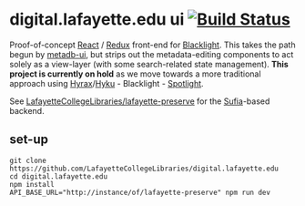 digital.lafayette.edu ui [![Build Status](https://travis-ci.org/LafayetteCollegeLibraries)](https://travis-ci.org/LafayetteCollegeLibraries/digital.lafayette.edu)
========================

Proof-of-concept [React][1] / [Redux][2] front-end for [Blacklight][3]. This
takes the path begun by [metadb-ui][4], but strips out the metadata-editing
components to act solely as a view-layer (with some search-related state
management). **This project is currently on hold** as we move towards a more
traditional approach using [Hyrax][5]/[Hyku][6] - Blacklight - [Spotlight][7].

See [LafayetteCollegeLibraries/lafayette-preserve][8] for the [Sufia][9]-based
backend.

set-up
------

```
git clone https://github.com/LafayetteCollegeLibraries/digital.lafayette.edu
cd digital.lafayette.edu
npm install
API_BASE_URL="http://instance/of/lafayette-preserve" npm run dev
```

[1]: https://facebook.github.io/react
[2]: http://redux.js.org
[3]: http://projectblacklight.org
[4]: https://github.com/LafayetteCollegeLibraries/metadb-ui
[5]: http://hyr.ax/
[6]: http://hydrainabox.projecthydra.org/
[7]: http://spotlight.projectblacklight.org/
[8]: https://github.com/LafayetteCollegeLibraries/lafayette-preserve
[9]: http://sufia.io
